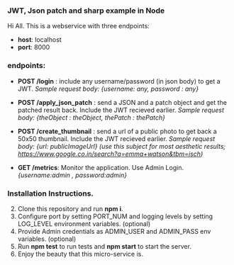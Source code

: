 ﻿### **JWT, Json patch and sharp example in Node**

Hi All. This is a webservice with three endpoints:
* **host**: localhost
* **port**: 8000

### **endpoints**: 
* **POST /login** : include any username/password (in json body) to get a JWT. 
 *Sample request body: {username: any, password : any}*

* **POST /apply_json_patch** : send a JSON and a patch object  and get the patched result back. Include the JWT recieved earlier.
   *Sample request body: {theObject : theObject, thePatch : thePatch}*
* **POST /create_thumbnail** : send a url of  a public photo to get back a 50x50 thumbnail. Include the JWT recieved earlier.
 *Sample request body: {url: publicImageUrl}*
*(use this subject for most aesthetic results; https://www.google.co.in/search?q=emma+watson&tbm=isch)*

* **GET /metrics**: Monitor the application. Use Admin Login. 
*{username:admin , password:admin}*

### Installation Instructions.
2. Clone this repository and run **npm i**.
3. Configure port by setting PORT_NUM and logging levels by setting LOG_LEVEL environment variables. (optional)
4. Provide Admin credentials as ADMIN_USER and ADMIN_PASS env variables. (optional)
4. Run **npm test** to run tests and **npm start** to start the server.
5. Enjoy the beauty that this micro-service is.
